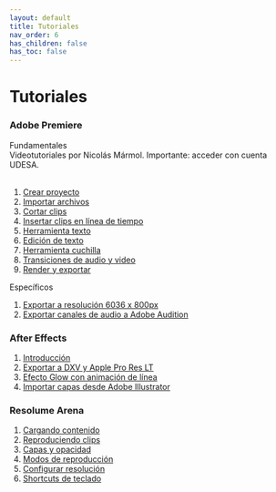 ```yaml
---
layout: default
title: Tutoriales
nav_order: 6
has_children: false
has_toc: false
---
```


# Tutoriales

### Adobe Premiere
Fundamentales  
Videotutoriales por Nicolás Mármol. Importante: acceder con cuenta UDESA.  
<br>

1. [Crear proyecto](https://drive.google.com/file/d/1cCSZovOw3yLzcMcotFEiBmeb1vjvFFR9/view?usp=sharing)
2. [Importar archivos](https://drive.google.com/file/d/1GQPk-bBxnimf5fLcSUnoSkHOG0N8NTTW/view?usp=sharing)
3. [Cortar clips](https://drive.google.com/file/d/1ZdvnFdVKK02QcofUz6CVf3uIO3rNBNWN/view?usp=sharing)
4. [Insertar clips en línea de tiempo](https://drive.google.com/file/d/1hrVXd59DG1VMlorYAz6yqmNO5EBJSY4G/view?usp=sharing)
5. [Herramienta texto](https://drive.google.com/file/d/1SK14IWGkecSjpZBv64ujmNjdzlm8p1gf/view?usp=sharing)
6. [Edición de texto](https://drive.google.com/file/d/1Kry4eckRMwWJrDPrd9mhDVACDYM2pHO5/view?usp=sharing)
7. [Herramienta cuchilla](https://drive.google.com/file/d/1cdmRNxkbIUc-jTsmwLaSy_LDdwwVDPQO/view?usp=sharing)
8. [Transiciones de audio y video](https://drive.google.com/file/d/1lbavi8GIkeo6CMz3ODvZRI71yJDan-mW/view?usp=sharing)
9. [Render y exportar](https://drive.google.com/file/d/1fAI5QDbsC7jq6U72ADrHbk6Kc_mFe7uf/view?usp=sharing)

Específicos

1. [Exportar a resolución 6036 x 800px](https://youtu.be/C7MaeI8csfA)
2. [Exportar canales de audio a Adobe Audition](https://youtu.be/aOEPRFkVsv4)

### After Effects

1. [Introducción](https://www.youtube.com/watch?v=M7OrHpGRIIQ)
2. [Exportar a DXV y Apple Pro Res LT](https://youtu.be/nLHg41mSG0k)
3. [Efecto Glow con animación de línea](https://www.youtube.com/watch?v=XTYg3x154Qc)
4. [Importar capas desde Adobe Illustrator](https://www.youtube.com/watch?v=pr3iQXJD-78)

### Resolume Arena

1. [Cargando contenido](https://vimeo.com/301578727)
2. [Reproduciendo clips](https://vimeo.com/301578823)
3. [Capas y opacidad](https://vimeo.com/301578919)
4. [Modos de reproducción](https://vimeo.com/301581148)
5. [Configurar resolución](https://vimeo.com/301579266)
6. [Shortcuts de teclado](https://vimeo.com/301797279)

